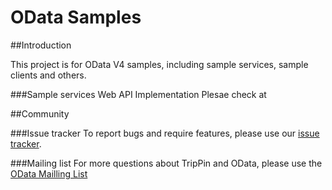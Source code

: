 OData Samples
=============

##Introduction

This project is for OData V4 samples, including sample services, sample clients and others.

###Sample services Web API Implementation
Plesae check at 

##Community

###Issue tracker
To report bugs and require features, please use our [issue tracker](https://github.com/OData/SampleService/issues).

###Mailing list
For more questions about TripPin and OData, please use the [OData Mailling List](http://www.odata.org/join-the-odata-discussion/)

